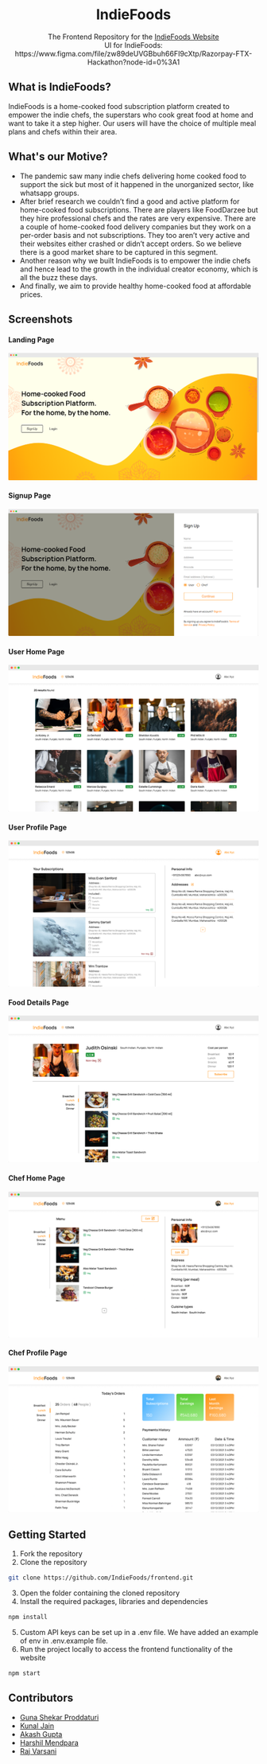 <div align="center">
  <h1>IndieFoods</h1>
  <p>
    The Frontend Repository for the 
    <a href="https://indie-foods.netlify.app">
    IndieFoods Website
  </a>
  <br/>
 UI for IndieFoods: https://www.figma.com/file/zw89deUVGBbuh66FI9cXtp/Razorpay-FTX-Hackathon?node-id=0%3A1
  </p>
</div>

## What is IndieFoods?

IndieFoods is a home-cooked food subscription platform created to empower the indie chefs, the superstars who cook great food at home and want to take it a step higher. Our users will have the choice of multiple meal plans and chefs within their area.

## What's our Motive?

<ul>
<li>
The pandemic saw many indie chefs delivering home cooked food to support the sick but most of it happened in the unorganized sector, like whatsapp groups. 
</li>
<li>
After brief research we couldn’t find a good and active platform for home-cooked food subscriptions. There are players like FoodDarzee but they hire professional chefs and the rates are very expensive. There are a couple of home-cooked food delivery companies but they work on a per-order basis and not subscriptions. They too aren’t very active and their websites either crashed or didn’t accept orders. So we believe there is a good market share to be captured in this segment.
</li>
<li>
Another reason why we built IndieFoods is to empower the indie chefs and hence lead to the growth in the individual creator economy, which is all the buzz these days.
</li>
<li>
And finally, we aim to provide healthy home-cooked food at affordable prices.
</li>
</ul>

## Screenshots

#### Landing Page

![1](https://github.com/IndieFoods/frontend/blob/main/src/Assets/ReadmeAssets/1.png)

#### Signup Page

![2](https://github.com/IndieFoods/frontend/blob/main/src/Assets/ReadmeAssets/2.png)

#### User Home Page

![3](https://github.com/IndieFoods/frontend/blob/main/src/Assets/ReadmeAssets/3.png)

#### User Profile Page

![4](https://github.com/IndieFoods/frontend/blob/main/src/Assets/ReadmeAssets/4.png)

#### Food Details Page

![5](https://github.com/IndieFoods/frontend/blob/main/src/Assets/ReadmeAssets/5.png)

#### Chef Home Page

![6](https://github.com/IndieFoods/frontend/blob/main/src/Assets/ReadmeAssets/6.png)

#### Chef Profile Page

![7](https://github.com/IndieFoods/frontend/blob/main/src/Assets/ReadmeAssets/7.png)

## Getting Started

1. Fork the repository
2. Clone the repository

```sh
git clone https://github.com/IndieFoods/frontend.git
```

3. Open the folder containing the cloned repository
4. Install the required packages, libraries and dependencies

```sh
npm install
```

5. Custom API keys can be set up in a .env file. We have added an example of env in .env.example file.
6. Run the project locally to access the frontend functionality of the website

```sh
npm start
```

## Contributors

- [Guna Shekar Proddaturi](https://github.com/GunaShekar02)
- [Kunal Jain](https://github.com/kunaljain0212)
- [Akash Gupta](https://github.com/akashgupta1909)
- [Harshil Mendpara](https://github.com/HarshilMendpara)
- [Raj Varsani](https://github.com/RajVarsani)
